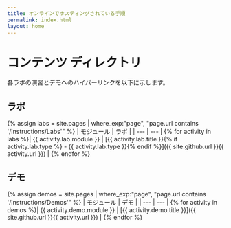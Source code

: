 ```yaml
---
title: オンラインでホスティングされている手順
permalink: index.html
layout: home
---
```


# コンテンツ ディレクトリ

各ラボの演習とデモへのハイパーリンクを以下に示します。

## ラボ

{% assign labs = site.pages | where_exp:"page", "page.url contains '/Instructions/Labs'" %}
| モジュール | ラボ |
| --- | --- | 
{% for activity in labs %}| {{ activity.lab.module }} | [{{ activity.lab.title }}{% if activity.lab.type %} - {{ activity.lab.type }}{% endif %}]({{ site.github.url }}{{ activity.url }}) |
{% endfor %}

## デモ

{% assign demos = site.pages | where_exp:"page", "page.url contains '/Instructions/Demos'" %}
| モジュール | デモ |
| --- | --- | 
{% for activity in demos %}| {{ activity.demo.module }} | [{{ activity.demo.title }}]({{ site.github.url }}{{ activity.url }}) |
{% endfor %}
